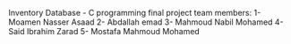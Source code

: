 Inventory Database - C programming final project
team members: 
   1- Moamen Nasser Asaad
   2- Abdallah emad
   3- Mahmoud Nabil Mohamed
   4- Said Ibrahim Zarad
   5- Mostafa Mahmoud Mohamed

